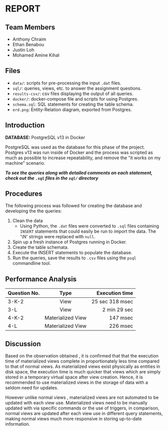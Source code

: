 # REPORT

## Team Members

- Anthony Chraim
- Ethan Benabou
- Justin Loh
- Mohamed Amine Kihal

## Files

- `data/`: scripts for pre-processing the input `.dat` files.
- `sql/`: queries, views, etc. to answer the assignment questions.
- `results-csv/`: csv files displaying the output of all queries.
- `docker/`: docker-compose file and scripts for using Postgres.
- `schema.sql`: SQL statements for creating the table schema.
- `erd.png`: Entity-Relation diagram, exported from Postgres.

## Introduction

**DATABASE:** PostgreSQL v13 in Docker

PostgreSQL was used as the database for this phase of the project. Postgres v13
was run inside of Docker and the process was scripted as much as possible to
increase repeatability, and remove the "it works on my machine" scenario.

***To see the queries along with detailed comments on each statement, check out
the `.sql` files in the `sql/` directory***

## Procedures

The following process was followed for creating the database and developing the
the queries:

1. Clean the data
   - Using Python, the `.dat` files were converted to `.sql` files containing
     `INSERT` statements that could easily be run to import the data. The '\N'
     strings were replaced with `null`.
2. Spin up a fresh instance of Postgres running in Docker.
3. Create the table schemata.
4. Execute the INSERT statements to populate the database.
5. Run the queries, save the results to `.csv` files using the `psql`
   commandline tool.

## Performance Analysis

| Question No.  | Type                   | Execution time  |
| ------------- |:----------------------:| ---------------:|
| 3-K-2         | View                   | 25 sec 318 msec |
| 3-L           | View                   | 2 min 29 sec    |
| 4-K-2         | Materialized View      | 147 msec        |
| 4-L           | Materialized View      | 226 msec        |



## Discussion

Based on the observation obtained , it is confirmed that that the execution time
of materialized views complete in proportionately less time compared to that of
normal views.  As materialized views exist physically as entities in disk space,
the execution time is much quicker that views which are simply stored in a
temporary virtual space after view creation. Hence, it is recommended to use
materialized views in the storage of data with a seldom need for updates.

However unlike normal views , materialized views are not automated to be updated
with each view use. Materialized views need to be manually updated with via
specific commands or the use of triggers, in comparison, normal views are
updated after each view use in different query statements, making normal views
much more responsive in storing up-to-date information.
